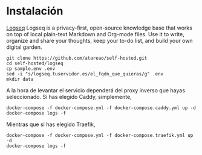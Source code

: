 # Instalación

[Logseq](https://logseq.com/) Logseq is a privacy-first, open-source knowledge base that works on top of local plain-text Markdown and Org-mode files. Use it to write, organize and share your thoughts, keep your to-do list, and build your own digital garden. 

```
git clone https://github.com/atareao/self-hosted.git
cd self-hosted/logseq
cp sample.env .env
sed -i "s/logseq.tuservidor.es/el_fqdn_que_quieras/g" .env
mkdir data
```

A la hora de levantar el servicio dependerá del proxy inverso que hayas seleccionado. Si has elegido Caddy, simplemente,

```
docker-compose -f docker-compose.yml -f docker-compose.caddy.yml up -d
docker-compose logs -f
```

Mientras que si has elegido Traefik,

```
docker-compose -f docker-compose.yml -f docker-compose.traefik.yml up -d
docker-compose logs -f
```
